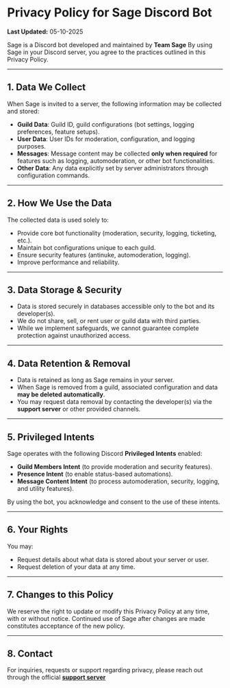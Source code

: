 # Privacy Policy for Sage Discord Bot

**Last Updated:** 05-10-2025

Sage is a Discord bot developed and maintained by **Team Sage** By using Sage in your Discord server, you agree to the practices outlined in this Privacy Policy.

---

## 1. Data We Collect

When Sage is invited to a server, the following information may be collected and stored:

* **Guild Data**: Guild ID, guild configurations (bot settings, logging preferences, feature setups).
* **User Data**: User IDs for moderation, configuration, and logging purposes.
* **Messages**: Message content may be collected **only when required** for features such as logging, automoderation, or other bot functionalities.
* **Other Data**: Any data explicitly set by server administrators through configuration commands.

---

## 2. How We Use the Data

The collected data is used solely to:

* Provide core bot functionality (moderation, security, logging, ticketing, etc.).
* Maintain bot configurations unique to each guild.
* Ensure security features (antinuke, automoderation, logging).
* Improve performance and reliability.

---

## 3. Data Storage & Security

* Data is stored securely in databases accessible only to the bot and its developer(s).
* We do not share, sell, or rent user or guild data with third parties.
* While we implement safeguards, we cannot guarantee complete protection against unauthorized access.

---

## 4. Data Retention & Removal

* Data is retained as long as Sage remains in your server.
* When Sage is removed from a guild, associated configuration and data **may be deleted automatically**.
* You may request data removal by contacting the developer(s) via the **support server** or other provided channels.

---

## 5. Privileged Intents

Sage operates with the following Discord **Privileged Intents** enabled:

* **Guild Members Intent** (to provide moderation and security features).
* **Presence Intent** (to enable status-based automations).
* **Message Content Intent** (to process automoderation, security, logging, and utility features).

By using the bot, you acknowledge and consent to the use of these intents.

---

## 6. Your Rights

You may:

* Request details about what data is stored about your server or user.
* Request deletion of your data at any time.

---

## 7. Changes to this Policy

We reserve the right to update or modify this Privacy Policy at any time, with or without notice. Continued use of Sage after changes are made constitutes acceptance of the new policy.

---

## 8. Contact

For inquiries, requests or support regarding privacy, please reach out through the official **[support server](https://discord.gg/HjHDUdZCjP)**
